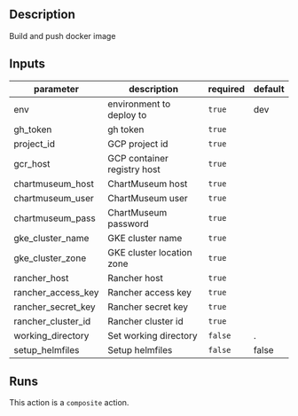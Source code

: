 <!-- action-docs-description -->
## Description

Build and push docker image
<!-- action-docs-description -->

<!-- action-docs-inputs -->
## Inputs

| parameter | description | required | default |
| --- | --- | --- | --- |
| env | environment to deploy to | `true` | dev |
| gh_token | gh token | `true` |  |
| project_id | GCP project id | `true` |  |
| gcr_host | GCP container registry host | `true` |  |
| chartmuseum_host | ChartMuseum host | `true` |  |
| chartmuseum_user | ChartMuseum user | `true` |  |
| chartmuseum_pass | ChartMuseum password | `true` |  |
| gke_cluster_name | GKE cluster name | `true` |  |
| gke_cluster_zone | GKE cluster location zone | `true` |  |
| rancher_host | Rancher host | `true` |  |
| rancher_access_key | Rancher access key | `true` |  |
| rancher_secret_key | Rancher secret key | `true` |  |
| rancher_cluster_id | Rancher cluster id | `true` |  |
| working_directory | Set working directory | `false` | . |
| setup_helmfiles | Setup helmfiles | `false` | false |
<!-- action-docs-inputs -->

<!-- action-docs-outputs -->

<!-- action-docs-outputs -->

<!-- action-docs-runs -->
## Runs

This action is a `composite` action.
<!-- action-docs-runs -->
